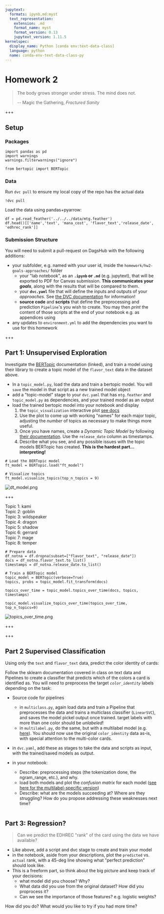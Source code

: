 ```yaml
---
jupytext:
  formats: ipynb,md:myst
  text_representation:
    extension: .md
    format_name: myst
    format_version: 0.13
    jupytext_version: 1.11.5
kernelspec:
  display_name: Python [conda env:text-data-class]
  language: python
  name: conda-env-text-data-class-py
---
```


# Homework 2

> The body grows stronger under stress. The mind does not.
> 
>  -- Magic the Gathering, _Fractured Sanity_

+++

## Setup
### Packages

```{code-cell} ipython3
import pandas as pd
import warnings
warnings.filterwarnings("ignore")
```

```{code-cell} ipython3
from bertopic import BERTopic
```

### Data
Run `dvc pull` to ensure my local copy of the repo has the actual data

```{code-cell} ipython3
!dvc pull
```

Load the data using pandas+pyarrow:

```{code-cell} ipython3
df = pd.read_feather('../../../data/mtg.feather')
df.head()[['name','text', 'mana_cost', 'flavor_text','release_date', 'edhrec_rank']]
```

### Submission Structure
You will need to submit a pull-request on DagsHub with the following additions: 

- your subfolder, e.g. named with your user id, inside the `homework/hw2-goals-approaches/` folder
    - your "lab notebook", as an **`.ipynb` or `.md`** (e.g. jupytext), that will be exported to PDF for Canvas submission. **This communicates your _goals_**, along with the results that will be compared to them. 
    - your **`dvc.yaml`** file that will define  the inputs and outputs of your _approaches_. See [the DVC documentation](https://dvc.org/doc/user-guide/project-structure/pipelines-files) for information!
    - **source code** and **scripts** that define the preprocessing and prediction `Pipeline`'s you wish to create. You may then _print_ the content of those scripts at the end of your notebook e.g. as appendices using 
- any updates to `environment.yml` to add the dependencies you want to use for this homework

+++

## Part 1: Unsupervised Exploration

Investigate the [BERTopic](https://maartengr.github.io/BERTopic/index.html) documentation (linked), and train a model using their library to create a topic model of the `flavor_text` data in the dataset above. 

- In a `topic_model.py`, load the data and train a bertopic model. You will `save` the model in that script as a new trained model object
- add a "topic-model" stage to your `dvc.yaml` that has `mtg.feather` and `topic_model.py` as dependencies, and your trained model as an output
- load the trained bertopic model into your notebook and display
    1. the `topic_visualization` interactive plot [see docs](https://maartengr.github.io/BERTopic/api/plotting/topics.html)
    2. Use the plot to come up with working "names" for each major topic, adjusting the _number_ of topics as necessary to make things more useful. 
    3. Once you have names, create a _Dynamic Topic Model_ by following [their documentation](https://maartengr.github.io/BERTopic/getting_started/topicsovertime/topicsovertime.html). Use the `release_date` column as timestamps. 
    4. Describe what you see, and any possible issues with the topic models BERTopic has created. **This is the hardest part... interpreting!**

```{code-cell} ipython3
# Load the BERTopic model
ft_model = BERTopic.load("ft_model")
```

```{code-cell} ipython3
# Visualize topics
ft_model.visualize_topics(top_n_topics = 9)
```

![dt_model.png](attachment:dt_model.png)

+++

Topic 1: kami <br>
Topic 2: goblin <br>
Topic 3: wildspeaker <br>
Topic 4: dragon <br>
Topic 5: shadow <br>
Topic 6: gerrard <br>
Topic 7: mage <br>
Topic 8: temper <br>

```{code-cell} ipython3
# Prepare data
df_notna = df.dropna(subset=["flavor_text", "release_date"])
docs = df_notna.flavor_text.to_list()
timestamps = df_notna.release_date.to_list()
```

```{code-cell} ipython3
# Train a BERTopic model
topic_model = BERTopic(verbose=True)
topics, probs = topic_model.fit_transform(docs)
```

```{code-cell} ipython3
topics_over_time = topic_model.topics_over_time(docs, topics, timestamps)
```

```{code-cell} ipython3
topic_model.visualize_topics_over_time(topics_over_time, top_n_topics=9)
```

![topics_over_time.png](attachment:topics_over_time.png)

+++



+++

## Part 2 Supervised Classification

Using only the `text` and `flavor_text` data, predict the color identity of cards: 

Follow the sklearn documentation covered in class on text data and Pipelines to create a classifier that predicts which of the colors a card is identified as. 
You will need to preprocess the target _`color_identity`_ labels depending on the task: 

- Source code for pipelines
    - in `multiclass.py`, again load data and train a Pipeline that preprocesses the data and trains a multiclass classifier (`LinearSVC`), and saves the model pickel output once trained. target labels with more than one color should be _unlabeled_! 
    - in `multilabel.py`, do the same, but with a multilabel model (e.g. [here](https://scikit-learn.org/stable/auto_examples/miscellaneous/plot_multilabel.html#sphx-glr-auto-examples-miscellaneous-plot-multilabel-py)). You should now use the original `color_identity` data as-is, with special attention to the multi-color cards. 
- in `dvc.yaml`, add these as stages to take the data and scripts as input, with the trained/saved models as output. 

- in your notebook: 
    - Describe:  preprocessing steps (the tokenization done, the ngram_range, etc.), and why. 
    - load both models and plot the _confusion matrix_ for each model ([see here for the multilabel-specific version](https://scikit-learn.org/stable/modules/generated/sklearn.metrics.multilabel_confusion_matrix.html))
    - Describe: what are the models succeeding at? Where are they struggling? How do you propose addressing these weaknesses next time?

```{code-cell} ipython3

```

## Part 3: Regression?

> Can we predict the EDHREC "rank" of the card using the data we have available? 

- Like above, add a script and dvc stage to create and train your model
- in the notebook, aside from your descriptions, plot the `predicted` vs. `actual` rank, with a 45-deg line showing what "perfect prediction" should look like. 
- This is a freeform part, so think about the big picture and keep track of your decisions: 
    - what model did you choose? Why? 
    - What data did you use from the original dataset? How did you proprocess it? 
    - Can we see the importance of those features? e.g. logistic weights? 
    
How did you do? What would you like to try if you had more time?
